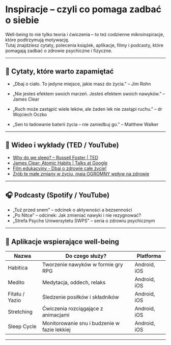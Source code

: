 # Inspiracje – czyli co pomaga zadbać o siebie

Well-being to nie tylko teoria i ćwiczenia – to też codzienne mikroinspiracje, które podtrzymują motywację.  
Tutaj znajdziesz cytaty, polecenia książek, aplikacje, filmy i podcasty, które pomagają zadbać o zdrowie psychiczne i fizyczne.

---

## 🧠 Cytaty, które warto zapamiętać

- „Dbaj o ciało. To jedyne miejsce, jakie masz do życia.” – Jim Rohn

- „Nie jesteś efektem swoich marzeń. Jesteś efektem swoich nawyków.” – James Clear

- „Ruch może zastąpić wiele leków, ale żaden lek nie zastąpi ruchu.” – dr Wojciech Oczko

- „Sen to ładowanie baterii życia – nie zaniedbuj go.” – Matthew Walker

---

## 🎥 Wideo i wykłady (TED / YouTube)

- [Why do we sleep? – Russell Foster | TED](https://www.ted.com/talks/russell_foster_why_do_we_sleep)
- [James Clear: Atomic Habits | Talks at Google](https://www.youtube.com/watch?v=U_nzqnXWvSo)
- [Film edukacyjny - Dbaj o zdrowie całe życie!](https://www.youtube.com/watch?v=TOGwwp_D0gw)
- [Zrób te małe zmiany w życiu, mają OGROMNY wpływ na zdrowie](https://www.youtube.com/watch?v=fYltRzc4Gfs)

---

## 🎧 Podcasty (Spotify / YouTube)

- „Tuż przed snem” – odcinek o aktywności a bezsenności  
- „Po Nitce” – odcinek: Jak zmieniać nawyki i nie rezygnować?
- „Strefa Psyche Uniwersytetu SWPS” – seria o zdrowiu psychicznym

---

## 📱 Aplikacje wspierające well-being

| Nazwa | Do czego służy? | Platforma |
|-------|------------------|-----------|
| Habitica | Tworzenie nawyków w formie gry RPG | Android, iOS |
| Medito | Medytacja, oddech, relaks | Android, iOS |
| Fitatu / Yazio | Śledzenie posiłków i składników | Android, iOS |
| Stretching | Ćwiczenia rozciągające z animacjami | Android, iOS |
| Sleep Cycle | Monitorowanie snu i budzenie w fazie lekkiej | Android, iOS |

---